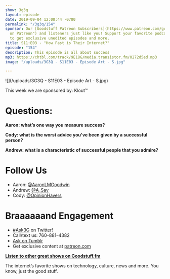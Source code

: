 ```yaml
---
show: 3g3q
layout: episode
date: 2019-09-04 12:00:44 -0700
permalink: "/3g3q/154"
sponsor: Our [Goodstuff Patreon Subscribers](https://www.patreon.com/goodstuff "Goodstuff
  on Patreon") and listeners just like you! Support your favorite podcasts directly
  to get exclusive unedited episodes and more.
title: S11:E03 - "How Fast is Their Internet?"
episode: "154"
description: This episode is all about success
mp3: https://chtbl.com/track/9E18G/media.transistor.fm/0272d5ed.mp3
image: "/uploads/3G3Q - S11E03 - Episode Art - S.jpg"

---
```

![](/uploads/3G3Q - S11E03 - Episode Art - S.jpg)

This week we are sponsored by: Klout™

# Questions:

**Aaron: what’s one way you measure success?**

**Cody: what is the worst advice you've been given by a successful person?**

**Andrew: what is a characteristic of successful people that you admire?**

# Follow Us

* Aaron: [@AaronLMGoodwin](http://twitter.com/aaronlmgoodwin)
* Andrew: [@A_Sav](http://twitter.com/a_sav)
* Cody: [@OpinionHavers](https://twitter.com/opinionhavers)

# Braaaaaand Engagement

* [#Ask3G](http://twitter.com/) on Twitter!
* Call/text us: 760–881–4382
* [Ask on Tumblr](http://3g3q.co/ask)
* Get exclusive content at [patreon.com](http://www.patreon.com/3g3q)

[**Listen to other great shows on Goodstuff.fm**](http://goodstuff.fm/)

The internet’s favorite shows on technology, culture, news and more. You know, just the good stuff.